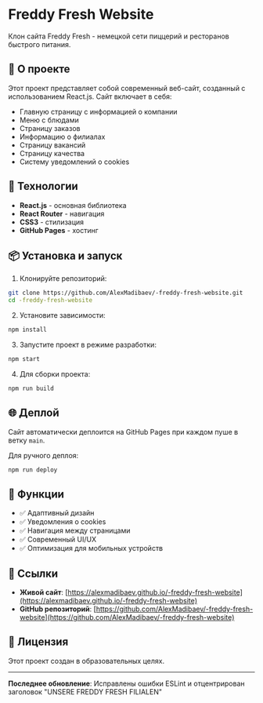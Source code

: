 # Freddy Fresh Website

Клон сайта Freddy Fresh - немецкой сети пиццерий и ресторанов быстрого питания.

## 🍕 О проекте

Этот проект представляет собой современный веб-сайт, созданный с использованием React.js. Сайт включает в себя:

- Главную страницу с информацией о компании
- Меню с блюдами
- Страницу заказов
- Информацию о филиалах
- Страницу вакансий
- Страницу качества
- Систему уведомлений о cookies

## 🚀 Технологии

- **React.js** - основная библиотека
- **React Router** - навигация
- **CSS3** - стилизация
- **GitHub Pages** - хостинг

## 📦 Установка и запуск

1. Клонируйте репозиторий:
```bash
git clone https://github.com/AlexMadibaev/-freddy-fresh-website.git
cd -freddy-fresh-website
```

2. Установите зависимости:
```bash
npm install
```

3. Запустите проект в режиме разработки:
```bash
npm start
```

4. Для сборки проекта:
```bash
npm run build
```

## 🌐 Деплой

Сайт автоматически деплоится на GitHub Pages при каждом пуше в ветку `main`.

Для ручного деплоя:
```bash
npm run deploy
```

## 📱 Функции

- ✅ Адаптивный дизайн
- ✅ Уведомления о cookies
- ✅ Навигация между страницами
- ✅ Современный UI/UX
- ✅ Оптимизация для мобильных устройств

## 🔗 Ссылки

- **Живой сайт**: [https://alexmadibaev.github.io/-freddy-fresh-website](https://alexmadibaev.github.io/-freddy-fresh-website)
- **GitHub репозиторий**: [https://github.com/AlexMadibaev/-freddy-fresh-website](https://github.com/AlexMadibaev/-freddy-fresh-website)

## 📄 Лицензия

Этот проект создан в образовательных целях.

---

**Последнее обновление**: Исправлены ошибки ESLint и отцентрирован заголовок "UNSERE FREDDY FRESH FILIALEN"
